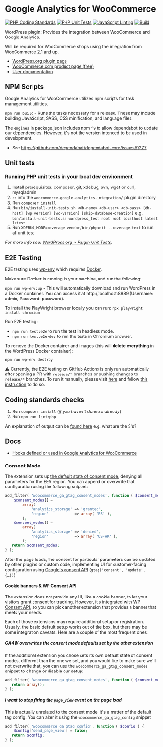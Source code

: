 # Google Analytics for WooCommerce

[![PHP Coding Standards](https://github.com/woocommerce/woocommerce-google-analytics-integration/actions/workflows/php-coding-standards.yml/badge.svg)](https://github.com/woocommerce/woocommerce-google-analytics-integration/actions/workflows/php-coding-standards.yml)
[![PHP Unit Tests](https://github.com/woocommerce/woocommerce-google-analytics-integration/actions/workflows/php-unit-tests.yml/badge.svg)](https://github.com/woocommerce/woocommerce-google-analytics-integration/actions/workflows/php-unit-tests.yml)
[![JavaScript Linting](https://github.com/woocommerce/woocommerce-google-analytics-integration/actions/workflows/js-linting.yml/badge.svg)](https://github.com/woocommerce/woocommerce-google-analytics-integration/actions/workflows/js-linting.yml)
[![Build](https://github.com/woocommerce/woocommerce-google-analytics-integration/actions/workflows/build.yml/badge.svg)](https://github.com/woocommerce/woocommerce-google-analytics-integration/actions/workflows/build.yml)

WordPress plugin: Provides the integration between WooCommerce and Google Analytics.

Will be required for WooCommerce shops using the integration from WooCommerce 2.1 and up.

- [WordPress.org plugin page](https://wordpress.org/plugins/woocommerce-google-analytics-integration/)
- [WooCommerce.com product page (free)](https://woocommerce.com/products/woocommerce-google-analytics/)
- [User documentation](https://woocommerce.com/document/google-analytics-integration/)

## NPM Scripts

Google Analytics for WooCommerce utilizes npm scripts for task management utilities.

`npm run build` - Runs the tasks necessary for a release. These may include building JavaScript, SASS, CSS minification, and language files.

The `engines` in package.json includes npm `^9` to allow dependabot to update our dependencies. However, it's not the version intended to be used in development.

-   See https://github.com/dependabot/dependabot-core/issues/9277

## Unit tests
### Running PHP unit tests in your local dev environment
1. Install prerequisites: composer, git, xdebug, svn, wget or curl, mysqladmin
2. `cd` into the `woocommerce-google-analytics-integration/` plugin directory
3. Run `composer install`
4. Run `bin/install-unit-tests.sh <db-name> <db-user> <db-pass> [db-host] [wp-version] [wc-version] [skip-database-creation]` e.g. `bin/install-unit-tests.sh wordpress_test root root localhost latest latest`
5. Run `XDEBUG_MODE=coverage vendor/bin/phpunit --coverage-text` to run all unit test

_For more info see: [WordPress.org > Plugin Unit Tests](https://make.wordpress.org/cli/handbook/misc/plugin-unit-tests/#running-tests-locally)._

## E2E Testing

E2E testing uses [wp-env](https://developer.wordpress.org/block-editor/reference-guides/packages/packages-env/) which requires [Docker](https://www.docker.com/).

Make sure Docker is running in your machine, and run the following:

`npm run wp-env:up` - This will automatically download and run WordPress in a Docker container. You can access it at http://localhost:8889 (Username: admin, Password: password).

To install the PlayWright browser locally you can run:
`npx playwright install chromium`

Run E2E testing:

-   `npm run test:e2e` to run the test in headless mode.
-   `npm run test:e2e-dev` to run the tests in Chromium browser.

To remove the Docker container and images (this will **delete everything** in the WordPress Docker container):

`npm run wp-env destroy`

:warning: Currently, the E2E testing on GitHub Actions is only run automatically after opening a PR with `release/*` branches or pushing changes to `release/*` branches. To run it manually, please visit [here](../../actions/workflows/e2e-tests.yml) and follow [this instruction](https://docs.github.com/en/actions/managing-workflow-runs/manually-running-a-workflow?tool=webui) to do so.

## Coding standards checks

1. Run `composer install` (_if you haven't done so already_)
2. Run `npm run lint:php`

An explanation of output can be [found here](https://github.com/squizlabs/PHP_CodeSniffer/wiki/Usage#printing-progress-information) e.g. what are the S's?

## Docs

- [Hooks defined or used in Google Analytics for WooCommerce](./docs/Hooks.md)

### Consent Mode

The extension sets up [the default state of consent mode](https://developers.google.com/tag-platform/security/guides/consent?hl=en&consentmode=advanced#default-consent), denying all parameters for the EEA region. You can append or overwrite that configuration using the following snippet:

```php
add_filter( 'woocommerce_ga_gtag_consent_modes', function ( $consent_modes ) {
    $consent_modes[] =
		array(
            'analytics_storage' => 'granted',
            'region'            => array( 'ES' ),
        );
    $consent_modes[] =
        array(
            'analytics_storage' => 'denied',
            'region'            => array( 'US-AK' ),
        );
   return $consent_modes;
} );
```

After the page loads, the consent for particular parameters can be updated by other plugins or custom code, implementing UI for customer-facing configuration using [Google's consent API](https://developers.google.com/tag-platform/security/guides/consent?hl=en&consentmode=advanced#update-consent) (`gtag('consent', 'update', {…})`).

#### Cookie banners & WP Consent API

The extension does not provide any UI, like a cookie banner, to let your visitors grant consent for tracking. However, it's integrated with [WP Consent API](https://wordpress.org/plugins/wp-consent-api/), so you can pick another extension that provides a banner that meets your needs.

Each of those extensions may require additional setup or registration. Usually, the basic default setup works out of the box, but there may be some integration caveats. Here are a couple of the most frequent ones:

##### GA4W overwrites the consent mode defaults set by the other extension

If the additional extension you chose sets its own default state of consent modes, different than the one we set, and you would like to make sure we'll not overwrite that, you can use the `woocommerce_ga_gtag_consent_modes` snippet to change or disable our setup:

```php
add_filter( 'woocommerce_ga_gtag_consent_modes', function ( $consent_modes ) {
   return array();
} );
```

##### I want to stop firing the `page_view` event on the page load

This is actually unrelated to the consent mode; it's a matter of the default tag config. You can alter it using the `woocommerce_ga_gtag_config` snippet

```php
add_filter( 'woocommerce_ga_gtag_config', function ( $config ) {
    $config['send_page_view'] = false;
   return $config;
} );
```

